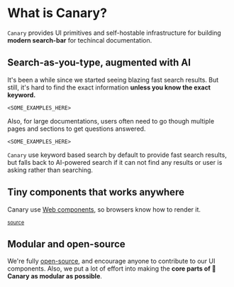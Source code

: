 <script setup>
import SizeChart from '../components/SizeChart.vue'
import Demo from '../components/Demo.vue'

import { data as canarySearch } from '../data/size_canary_search.data.js'
import { data as canaryAll } from '../data/size_canary_all.data.js'
import { data as docsearch } from '../data/size_docsearch.data.js'
import { data as inkeep } from '../data/size_inkeep.data.js'
import { data as kapa } from '../data/size_kapa.data.js'
import { data as mendable } from '../data/size_mendable.data.js'

const packages = {
    "@docsearch/js": docsearch.size,
    '🐤@getcanary/web (Search)': canarySearch.size,
    '🐤@getcanary/web (Search + Ask)': canaryAll.size,
    "kapa-widget.bundle.js": kapa.size,
    "@mendable/search": mendable.size,
    "@inkeep/uikit-js": inkeep.size,
}
</script>

# What is Canary?

`Canary` provides UI primitives and self-hostable infrastructure for building **modern search-bar** for techincal documentation.

## Search-as-you-type, augmented with AI

It's been a while since we started seeing blazing fast search results. But still, it's hard to find the exact information **unless you know the exact keyword.**

`<SOME_EXAMPLES_HERE>`

Also, for large documentations, users often need to go though multiple pages and sections to get questions answered.

`<SOME_EXAMPLES_HERE>`

`Canary` use keyword based search by default to provide fast search results, but falls back to AI-powered search if it can not find any results or user is asking rather than searching.

## Tiny components that works anywhere

Canary use [Web components](https://developer.mozilla.org/en-US/docs/Web/Web_Components), so browsers know how to render it.

<sub><a href="https://github.com/fastrepl/canary/tree/main/js/apps/docs/data">source</a></sub>

<SizeChart 
title="Bundle size (Uncompressed)"
:labels="Object.keys(packages)"
:values="Object.values(packages)"
/>

## Modular and open-source

We're fully [open-source](https://github.com/fastrepl/canary), and encourage anyone to contribute to our UI components. Also, we put a lot of effort into making the **core parts of 🐤Canary as modular as possible**.

<!--@include: ./index.examples.md-->
